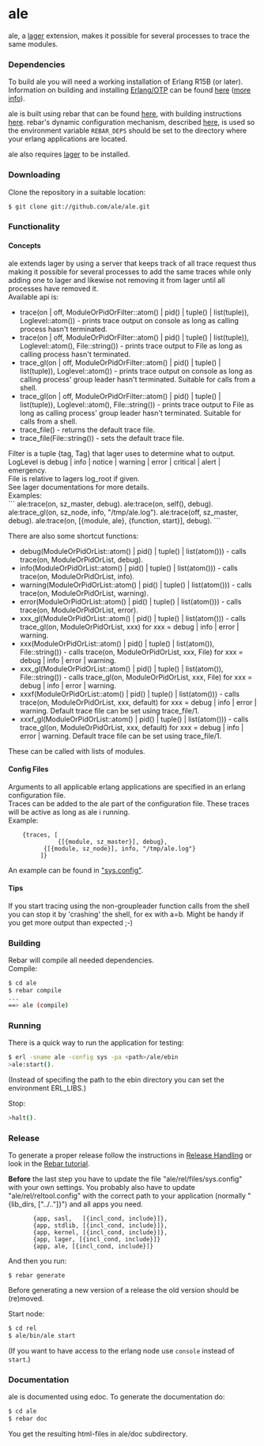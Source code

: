 ale
=====

ale, a [lager](https://github.com/basho/lager) extension, makes it possible for several processes to trace the same modules.


### Dependencies

To build ale you will need a working installation of Erlang R15B (or
later).<br/>
Information on building and installing [Erlang/OTP](http://www.erlang.org)
can be found [here](https://github.com/erlang/otp/wiki/Installation)
([more info](https://github.com/erlang/otp/blob/master/INSTALL.md)).

ale is built using rebar that can be found [here](https://github.com/rebar/rebar), with building instructions [here](https://github.com/rebar/rebar/wiki/Building-rebar). rebar's dynamic configuration mechanism, described [here](https://github.com/rebar/rebar/wiki/Dynamic-configuration), is used so the environment variable `REBAR_DEPS` should be set to the directory where your erlang applications are located.

ale also requires [lager](https://github.com/basho/lager) to be installed.

### Downloading

Clone the repository in a suitable location:

```sh
$ git clone git://github.com/ale/ale.git
```
### Functionality
#### Concepts

ale extends lager by using a server that keeps track of all trace request thus making it possible for several processes to add the same traces while only adding one to lager and likewise not removing it from lager until all processes have removed it.<br/>
Available api is:
<ul>
<li> trace(on | off, ModuleOrPidOrFilter::atom() | pid() | tuple() | list(tuple)), Loglevel::atom()) - prints trace output on console as long as calling process hasn't terminated.</li>
<li> trace(on | off, ModuleOrPidOrFilter::atom() | pid() | tuple() | list(tuple)), Loglevel::atom(), File::string()) - prints trace output to File as long as calling process hasn't terminated.</li>
<li> trace_gl(on | off, ModuleOrPidOrFilter::atom() | pid() | tuple() | list(tuple)), Loglevel::atom()) - prints trace output on console as long as calling process' group leader hasn't terminated. Suitable for calls from a shell.</li>
<li> trace_gl(on | off, ModuleOrPidOrFilter::atom() | pid() | tuple() | list(tuple)), Loglevel::atom(), File::string()) - prints trace output to File as long as calling process' group leader hasn't terminated. Suitable for calls from a shell. </li>
<li>trace_file() - returns the default trace file.</li>
<li>trace_file(File::string()) - sets the default trace file.</li>
</ul>
Filter is a tuple {tag, Tag} that lager uses to determine what to output. <br/>
LogLevel is  debug | info | notice | warning | error | critical | alert |  emergency. <br/>
File is relative to lagers log_root if given.<br/>
See lager documentations for more details.<br/>
Examples:<br/>
```
    ale:trace(on, sz_master, debug).
    ale:trace(on, self(), debug).
    ale:trace_gl(on, sz_node, info, "/tmp/ale.log").
    ale:trace(off, sz_master, debug).
    ale:trace(on, [{module, ale}, {function, start}], debug).
```

There are also some shortcut functions:
<ul>
<li> debug(ModuleOrPidOrList::atom() | pid() | tuple() | list(atom())) - calls trace(on, ModuleOrPidOrList, debug).</li>
<li> info(ModuleOrPidOrList::atom() | pid() | tuple() | list(atom())) - calls trace(on, ModuleOrPidOrList, info).</li>
<li> warning(ModuleOrPidOrList::atom() | pid() | tuple() | list(atom())) - calls trace(on, ModuleOrPidOrList, warning).</li>
<li> error(ModuleOrPidOrList::atom() | pid() | tuple() | list(atom())) - calls trace(on, ModuleOrPidOrList, error).</li>
<li> xxx_gl(ModuleOrPidOrList::atom() | pid() | tuple() | list(atom())) - calls trace_gl(on, ModuleOrPidOrList, xxx) for xxx = debug | info | error | warning.</li>
<li> xxx(ModuleOrPidOrList::atom() | pid() | tuple() | list(atom()), File::string()) - calls trace(on, ModuleOrPidOrList, xxx, File) for xxx = debug | info | error | warning.</li>
<li> xxx_gl(ModuleOrPidOrList::atom() | pid() | tuple() | list(atom()), File::string()) - calls trace_gl(on, ModuleOrPidOrList, xxx, File) for xxx = debug | info | error | warning.</li>
<li> xxxf(ModuleOrPidOrList::atom() | pid() | tuple() | list(atom())) - calls trace(on, ModuleOrPidOrList, xxx, default) for xxx = debug | info | error | warning. Default trace file can be set using trace_file/1.</li>
<li> xxxf_gl(ModuleOrPidOrList::atom() | pid() | tuple() | list(atom())) - calls trace_gl(on, ModuleOrPidOrList, xxx, default) for xxx = debug | info | error | warning. Default trace file can be set using trace_file/1.</li>
</ul>
These can be called with lists of modules.

#### Config Files

Arguments to all applicable erlang applications are specified in an erlang configuration file.<br/>
Traces can be added to the ale part of the configuration file. These traces will be active as long as ale i running.<br/>
Example:<br/>
```
	{traces, [
	          {[{module, sz_master}], debug}, 
		  {[{module, sz_node}], info, "/tmp/ale.log"}
		 ]}
```

An example can be found in ["sys.config"](https://github.com/HocYachts/ale/raw/master/sys.config).<br/>


#### Tips

If you start tracing using the non-groupleader function calls from the shell you can stop it by 'crashing' the shell, for ex with a=b. Might be handy if you get more output than expected ;-)

### Building

Rebar will compile all needed dependencies.<br/>
Compile:

```sh
$ cd ale
$ rebar compile
...
==> ale (compile)
```

### Running

There is a quick way to run the application for testing:

```sh
$ erl -sname ale -config sys -pa <path>/ale/ebin
>ale:start().
```
(Instead of specifing the path to the ebin directory you can set the environment ERL_LIBS.)

Stop:

```sh
>halt().
```

### Release

To generate a proper release follow the instructions in 
 [Release Handling](https://github.com/basho/rebar/wiki/Release-handling) or look in the [Rebar tutorial](http://www.metabrew.com/article/erlang-rebar-tutorial-generating-releases-upgrades).

<b>Before</b> the last step you have to update the file "ale/rel/files/sys.config" with your own settings.
You probably also have to update "ale/rel/reltool.config" with the correct path to your application (normally "{lib_dirs, ["../.."]}") and all apps you need.
```
       {app, sasl,   [{incl_cond, include}]},
       {app, stdlib, [{incl_cond, include}]},
       {app, kernel, [{incl_cond, include}]},
       {app, lager, [{incl_cond, include}]}
       {app, ale, [{incl_cond, include}]}
```


And then you run: 
```
$ rebar generate
```

Before generating a new version of a release the old version should be (re)moved.

Start node:

```sh
$ cd rel
$ ale/bin/ale start
```

(If you want to have access to the erlang node use ``` console ``` instead of ``` start```.)

### Documentation

ale is documented using edoc. To generate the documentation do:

```sh
$ cd ale
$ rebar doc
```
You get the resulting html-files in ale/doc subdirectory.
